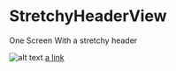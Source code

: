 # StretchyHeaderView
One Screen With a stretchy header 

![alt text](https://imgur.com/aadwokS)
[a link](https://imgur.com/aadwokS)
